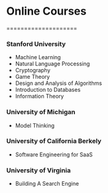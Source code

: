 # Online Courses
====================

### Stanford University
- Machine Learning
- Natural Language Processing
- Cryptography
- Game Theory
- Design and Analysis of Algorithms
- Introduction to Databases
- Information Theory


### University of Michigan
- Model Thinking

### University of California Berkely
- Software Engineering for SaaS

### University of Virginia
- Building A Search Engine